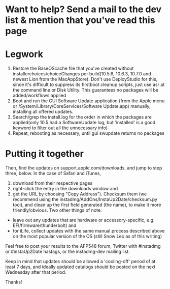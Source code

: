 # Want to help? Send a mail to the dev list & mention that you've read this page #
# Legwork #

  1. Restore the BaseOScache file that you've created without installerchoices/choiceChanges per build(10.5.6, 10.6.3, 10.7.0 and newest Lion from the MacAppStore). Don't use DeployStudio for this, since it's difficult to suppress its firstboot cleanup scripts, just use asr at the command line or Disk Utility. This guarantees no packages will be added/workflows applied
  1. Boot and run the GUI Software Update application (from the Apple menu or /System/Library/CoreServices/Software Update.app) manually, installing all offered updates.
  1. Search/grep the install.log for the order in which the packages are applied(only 10.5 had a SoftwareUpdate log, but 'installed' is a good keyword to filter out all the unnecessary info)
  1. Repeat, rebooting as necessary, until gui swupdate returns no packages

# Putting it together #

Then, find the updates on support.apple.com/downloads, and jump to step three, below. In the case of Safari and iTunes,
  1. download from their respective pages
  1. right-click the entry in the downloads window and
  1. get the URL by choosing "Copy Address"). Checksum them (we recommend using the instadmg/AddOns/InstaUp2Date/checksum.py tool), and clean up the first field generated (the name), to make it more friendly/obvious.  Two other things of note:
  * leave out any updates that are hardware or accessory-specific, e.g. EFI/firmware/thunderbolt)  and
  * for iLife, collect updates with the same manual process described above on the most popular version of the OS (still Snow Leo as of this writing)

Feel free to post your results to the AFP548 forum, Twitter with #instadmg or #instaUp2Date hastags, or the instadmg-dev mailing list.

Keep in mind that updates should be allowed a 'cooling-off' period of at least 7 days, and ideally updated catalogs should be posted on the next Wednesday after that period.

Thanks!